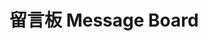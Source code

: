 # 留言板 Message Board

<script src="https://utteranc.es/client.js"
        repo="faithleysath/faithleysath.github.io"
        issue-term="留言板 Message Board"
        label="Utterances"
        theme="github-light"
        crossorigin="anonymous"
        async>
</script>